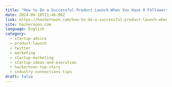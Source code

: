 ```yaml
---
title: "How to Do a Successful Product Launch When You Have 0 Followers and $6"
date: 2024-06-10T21:46:00Z
link: https://hackernoon.com/how-to-do-a-successful-product-launch-when-you-have-0-followers-and-$6?source=rss&utm_medium=RSS&utm_source=news.12bit.vn
site: hackernoon.com
language: English
category:
  - startup-advice
  - product-launch
  - twitter
  - marketing
  - startup-marketing
  - startup-ideas-and-execution
  - hackernoon-top-story
  - industry-connections-tips
draft: false
---
```

